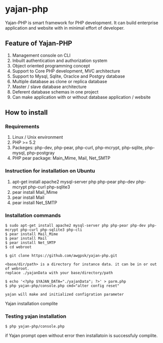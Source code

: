 # yajan-php
Yajan-PHP is smart framework for PHP development. It can build enterprise application and website with in minimal effort of developer. 

## Feature of Yajan-PHP
1.	Management console on CLI
2.	Inbuilt authentication and authorization system
3.	Object oriented programming concept 
4.	Support to Core PHP development, MVC architecture 
5.	Support to Mysql, Sqlite, Oraclce and Postgry database
6.	Multiple database as clone or replica database
7.	Master / slave database architecture
8.	Deferent database schemas in one project
9.	Can make application with or without database application / website


## How to install 
### Requirements 
1.	Linux / Unix environment 
2.	PHP >= 5.2
3.	Packeges: php-dev, php-pear, php-curl, php-mcrypt, php-sqlite, php-mysql, php-postgray
4.	PHP pear package: Main_Mime, Mail, Net_SMTP

### Instruction for installation on Ubuntu 
1.	apt-get install apache2 mysql-server php php-pear php-dev php-mcrypt php-curl php-sqlite3
2.	pear install Mail_Mime
3.	pear install Mail
4.	pear install Net_SMTP


### Installation commands
    $ sudo apt-get install apache2 mysql-server php php-pear php-dev php-mcrypt php-curl php-sqlite3 php-cli
    $ pear install Mail_Mime
    $ pear install Mail
    $ pear install Net_SMTP
    $ cd webroot
    
    $ git clone https://github.com/awgpsk/yajan-php.git
    
    <base/dir/path> is a directory for instance data. it can be in or out of webroot.
    replace ./yajanData with your base/directory/path
    
    $ echo '<?php $YAJAN_DATA="./yajanData"; ?>' > parm.php
    $ php yajan-php/console.php cmd="alter config reset"
    
    yajan will make and initialized configration parameter
    
Yajan installation complite

### Testing yajan installation 
    $ php yajan-php/console.php
    
if Yajan prompt open without error then installatoin is successfuly complite.
